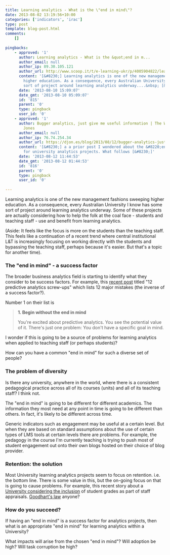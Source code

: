 ```yaml
---
title: Learning analytics - What is the \"end in mind\"?
date: 2013-08-02 13:19:56+10:00
categories: ['indicators', 'irac']
type: post
template: blog-post.html
comments:
    []
    
pingbacks:
    - approved: '1'
      author: Learning analytics - What is the &quot;end in m...
      author_email: null
      author_ip: 89.30.105.121
      author_url: http://www.scoop.it/t/e-learning-ukr/p/4005904822/learning-analytics-what-is-the-end-in-mind
      content: '[&#8230;] Learning analytics is one of the new management fashions sweeping
        higher education. As a consequence, every Australian University I know has some
        sort of project around learning analytics underway....&nbsp; [&#8230;]'
      date: '2013-08-10 15:09:07'
      date_gmt: '2013-08-10 05:09:07'
      id: '815'
      parent: '0'
      type: pingback
      user_id: '0'
    - approved: '1'
      author: Bugger analytics, just give me useful information | The Weblog of (a) David
        Jones
      author_email: null
      author_ip: 76.74.254.34
      author_url: https://djon.es/blog/2013/08/12/bugger-analytics-just-give-me-useful-information/
      content: '[&#8230;] a a prior post I wondered about the &#8220;end in mind&#8221;
        for university analytics projects. What follows [&#8230;]'
      date: '2013-08-12 11:44:53'
      date_gmt: '2013-08-12 01:44:53'
      id: '816'
      parent: '0'
      type: pingback
      user_id: '0'
    
---
```

Learning analytics is one of the new management fashions sweeping higher education. As a consequence, every Australian University I know has some sort of project around learning analytics underway. Some of these projects are actually considering how to help the folk at the coal face - students and teaching staff - use and benefit from learning analytics.

(Aside: It feels like the focus is more on the students than the teaching staff. This feels like a continuation of a recent trend where central institutional L&T is increasingly focusing on working directly with the students and bypassing the teaching staff, perhaps because it's easier. But that's a topic for another time).

### The "end in mind" - a success factor

The broader business analytics field is starting to identify what they consider to be success factors. For example, this [recent post](http://www.computerworld.com.au/article/521816/12_predictive_analytics_screw-ups/?fp=4&fpid=1398720840) titled "12 predictive analytics screw-ups" which lists 12 major mistakes (the inverse of a success factor?).

Number 1 on their list is

> **1\. Begin without the end in mind**
> 
> You're excited about predictive analytics. You see the potential value of it. There's just one problem: You don't have a specific goal in mind.

I wonder if this is going to be a source of problems for learning analytics when applied to teaching staff (or perhaps students)?

How can you have a common "end in mind" for such a diverse set of people?

### The problem of diversity

Is there any university, anywhere in the world, where there is a consistent pedagogical practice across all of its courses (units) and all of its teaching staff? I think not.

The "end in mind" is going to be different for different academics. The information they most need at any point in time is going to be different than others. In fact, it's likely to be different across time.

Generic indicators such as engagement may be useful at a certain level. But when they are based on standard assumptions about the use of certain types of LMS tools at certain levels there are problems. For example, the pedagogy in the course I'm currently teaching is trying to push most of student engagement out onto their own blogs hosted on their choice of blog provider.

### Retention: the solution

Most University learning analytics projects seem to focus on retention. i.e. the bottom line. There is some value in this, but the on-going focus on that is going to cause problems. For example, this recent story about a [University considering the inclusion](http://www.timeshighereducation.co.uk/news/surrey-considered-grade-targets-for-staff-appraisals/2005795.article) of student grades as part of staff appraisals. [Goodhart's law](http://lesswrong.com/lw/1ws/the_importance_of_goodharts_law/) anyone?

### How do you succeed?

If having an "end in mind" is a success factor for analytics projects, then what is an appropriate "end in mind" for learning analytics within a University?

What impacts will arise from the chosen "end in mind"? Will adoption be high? Will task corruption be high?